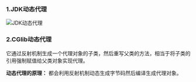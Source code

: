 ### 1.JDK动态代理
![JDK动态代理](https://github.com/ljcan/Review/blob/master/Java/pictures/JDK%E5%8A%A8%E6%80%81%E4%BB%A3%E7%90%86.png)

### 2.CGlib动态代理
它通过反射机制生成一个代理对象的子类，然后重写父类的方法，相当于将子类的引用强制赋值给父类对象实现代理。

**动态代理的原理：** 都会利用反射机制动态生成字节码然后编译生成代理对象。

